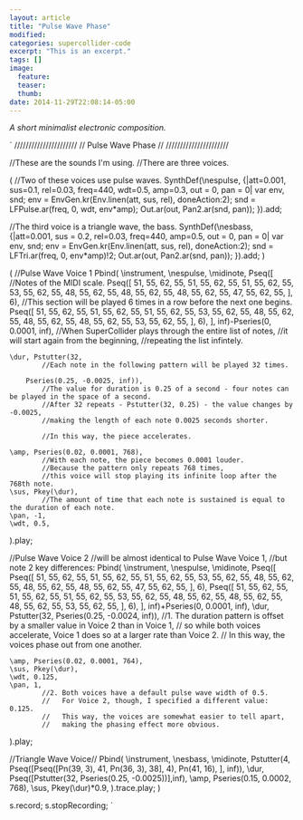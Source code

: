 ```yaml
---
layout: article
title: "Pulse Wave Phase"
modified:
categories: supercollider-code
excerpt: "This is an excerpt."
tags: []
image:
  feature:
  teaser:
  thumb:
date: 2014-11-29T22:08:14-05:00
---
```


*A short minimalist electronic composition.*

`
//////////////////////
// Pulse Wave Phase //
//////////////////////

//These are the sounds I'm using.
//There are three voices.


(
//Two of these voices use pulse waves.
SynthDef(\nespulse, {|att=0.001, sus=0.1, rel=0.03, freq=440, wdt=0.5, amp=0.3, out = 0, pan = 0|
	var env, snd;
	env = EnvGen.kr(Env.linen(att, sus, rel), doneAction:2);
	snd = LFPulse.ar(freq, 0, wdt, env*amp);
	Out.ar(out, Pan2.ar(snd, pan));
}).add;

//The third voice is a triangle wave, the bass.
SynthDef(\nesbass, {|att=0.001, sus = 0.2, rel=0.03, freq=440, amp=0.5, out = 0, pan = 0|
	var env, snd;
	env = EnvGen.kr(Env.linen(att, sus, rel), doneAction:2);
	snd = LFTri.ar(freq, 0, env*amp)!2;
	Out.ar(out, Pan2.ar(snd, pan));
}).add;
)

(
//Pulse Wave Voice 1
Pbind(
	\instrument, \nespulse,
	\midinote, Pseq([
		    //Notes of the MIDI scale.
		Pseq([
			51, 55, 62, 55,
			51, 55, 62, 55,
			51, 55, 62, 55,
			53, 55, 62, 55,
			48, 55, 62, 55,
			48, 55, 62, 55,
			48, 55, 62, 55,
			47, 55, 62, 55,
		], 6),
		    //This section will be played 6 times in a row before the next one begins.
		Pseq([
			51, 55, 62, 55,
			51, 55, 62, 55,
			51, 55, 62, 55,
			53, 55, 62, 55,
			48, 55, 62, 55,
			48, 55, 62, 55,
			48, 55, 62, 55,
			53, 55, 62, 55,
		], 6),
	], inf)-Pseries(0, 0.0001, inf),
	        //When SuperCollider plays through the entire list of notes,
	        //it will start again from the beginning,
	        //repeating the list infintely.

	\dur, Pstutter(32,
		    //Each note in the following pattern will be played 32 times.

		Pseries(0.25, -0.0025, inf)),
	        //The value for duration is 0.25 of a second - four notes can be played in the space of a second.
	        //After 32 repeats - Pstutter(32, 0.25) - the value changes by -0.0025,
	        //making the length of each note 0.0025 seconds shorter.

	        //In this way, the piece accelerates.

	\amp, Pseries(0.02, 0.0001, 768),
	        //With each note, the piece becomes 0.0001 louder.
	        //Because the pattern only repeats 768 times,
	        //this voice will stop playing its infinite loop after the 768th note.
	\sus, Pkey(\dur),
		    //The amount of time that each note is sustained is equal to the duration of each note.
	\pan, -1,
	\wdt, 0.5,

).play;

//Pulse Wave Voice 2
//will be almost identical to Pulse Wave Voice 1,
//but note 2 key differences:
Pbind(
	\instrument, \nespulse,
	\midinote, Pseq([
		Pseq([
			51, 55, 62, 55,
			51, 55, 62, 55,
			51, 55, 62, 55,
			53, 55, 62, 55,
			48, 55, 62, 55,
			48, 55, 62, 55,
			48, 55, 62, 55,
			47, 55, 62, 55,
		], 6),
		Pseq([
			51, 55, 62, 55,
			51, 55, 62, 55,
			51, 55, 62, 55,
			53, 55, 62, 55,
			48, 55, 62, 55,
			48, 55, 62, 55,
			48, 55, 62, 55,
			53, 55, 62, 55,
		], 6),
	], inf)+Pseries(0, 0.0001, inf),
	\dur, Pstutter(32, Pseries(0.25, -0.0024, inf)),
	        //1. The duration pattern is offset by a smaller value in Voice 2 than in Voice 1,
	        //   so while both voices accelerate, Voice 1 does so at a larger rate than Voice 2.
	        //   In this way, the voices phase out from one another.

	\amp, Pseries(0.02, 0.0001, 764),
	\sus, Pkey(\dur),
	\wdt, 0.125,
	\pan, 1,
	        //2. Both voices have a default pulse wave width of 0.5.
	        //   For Voice 2, though, I specified a different value: 0.125.
	        //   This way, the voices are somewhat easier to tell apart,
	        //   making the phasing effect more obvious.
).play;

//Triangle Wave Voice//
Pbind(
	\instrument, \nesbass,
	\midinote, Pstutter(4,
		Pseq([Pseq([Pn(39, 3), 41, Pn(36, 3), 38], 4),
		Pn(41, 16),
	], inf)),
	\dur, Pseq([Pstutter(32, Pseries(0.25, -0.0025))],inf),
	\amp, Pseries(0.15, 0.0002, 768),
	\sus, Pkey(\dur)*0.9,
).trace.play;
)

s.record;
s.stopRecording;
`
